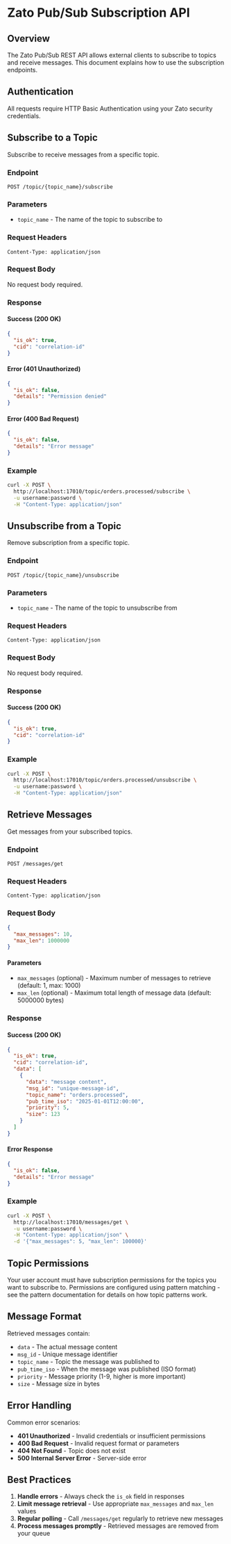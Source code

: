 # Zato Pub/Sub Subscription API

## Overview

The Zato Pub/Sub REST API allows external clients to subscribe to topics and receive messages. This document explains how to use the subscription endpoints.

## Authentication

All requests require HTTP Basic Authentication using your Zato security credentials.

## Subscribe to a Topic

Subscribe to receive messages from a specific topic.

### Endpoint
```
POST /topic/{topic_name}/subscribe
```

### Parameters
- `topic_name` - The name of the topic to subscribe to

### Request Headers
```
Content-Type: application/json

```

### Request Body
No request body required.

### Response

#### Success (200 OK)
```json
{
  "is_ok": true,
  "cid": "correlation-id"
}
```

#### Error (401 Unauthorized)
```json
{
  "is_ok": false,
  "details": "Permission denied"
}
```

#### Error (400 Bad Request)
```json
{
  "is_ok": false,
  "details": "Error message"
}
```

### Example

```bash
curl -X POST \
  http://localhost:17010/topic/orders.processed/subscribe \
  -u username:password \
  -H "Content-Type: application/json"
```

## Unsubscribe from a Topic

Remove subscription from a specific topic.

### Endpoint
```
POST /topic/{topic_name}/unsubscribe
```

### Parameters
- `topic_name` - The name of the topic to unsubscribe from

### Request Headers
```
Content-Type: application/json

```

### Request Body
No request body required.

### Response

#### Success (200 OK)
```json
{
  "is_ok": true,
  "cid": "correlation-id"
}
```

### Example

```bash
curl -X POST \
  http://localhost:17010/topic/orders.processed/unsubscribe \
  -u username:password \
  -H "Content-Type: application/json"
```

## Retrieve Messages

Get messages from your subscribed topics.

### Endpoint
```
POST /messages/get
```

### Request Headers
```
Content-Type: application/json

```

### Request Body
```json
{
  "max_messages": 10,
  "max_len": 1000000
}
```

#### Parameters
- `max_messages` (optional) - Maximum number of messages to retrieve (default: 1, max: 1000)
- `max_len` (optional) - Maximum total length of message data (default: 5000000 bytes)

### Response

#### Success (200 OK)
```json
{
  "is_ok": true,
  "cid": "correlation-id",
  "data": [
    {
      "data": "message content",
      "msg_id": "unique-message-id",
      "topic_name": "orders.processed",
      "pub_time_iso": "2025-01-01T12:00:00",
      "priority": 5,
      "size": 123
    }
  ]
}
```

#### Error Response
```json
{
  "is_ok": false,
  "details": "Error message"
}
```

### Example

```bash
curl -X POST \
  http://localhost:17010/messages/get \
  -u username:password \
  -H "Content-Type: application/json" \
  -d '{"max_messages": 5, "max_len": 100000}'
```

## Topic Permissions

Your user account must have subscription permissions for the topics you want to subscribe to. Permissions
are configured using pattern matching - see the pattern documentation for details on how topic patterns work.

## Message Format

Retrieved messages contain:
- `data` - The actual message content
- `msg_id` - Unique message identifier
- `topic_name` - Topic the message was published to
- `pub_time_iso` - When the message was published (ISO format)
- `priority` - Message priority (1-9, higher is more important)
- `size` - Message size in bytes

## Error Handling

Common error scenarios:
- **401 Unauthorized** - Invalid credentials or insufficient permissions
- **400 Bad Request** - Invalid request format or parameters
- **404 Not Found** - Topic does not exist
- **500 Internal Server Error** - Server-side error

## Best Practices

1. **Handle errors** - Always check the `is_ok` field in responses
2. **Limit message retrieval** - Use appropriate `max_messages` and `max_len` values
3. **Regular polling** - Call `/messages/get` regularly to retrieve new messages
4. **Process messages promptly** - Retrieved messages are removed from your queue
